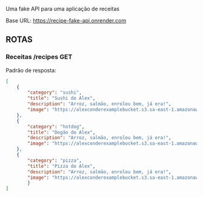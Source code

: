 Uma fake API para uma aplicação de receitas

Base URL: https://recipe-fake-api.onrender.com

## ROTAS

### Receitas /recipes GET

Padrão de resposta:

```json
[
    {
        "category": "sushi",
        "title": "Sushi do Alex",
        "description": "Arroz, salmão, enrolou bem, já era!",
        "image": "https://alexconderexamplebucket.s3.sa-east-1.amazonaws.com/e10c2d8e673249bc4a4d708a1ebf45a7"
    },
    {
        "category": "hotdog",
        "title": "Dogão do Alex",
        "description": "Arroz, salmão, enrolou bem, já era!",
        "image": "https://alexconderexamplebucket.s3.sa-east-1.amazonaws.com/db612ea3f827c3af893224512335b9e2"
    },
    {
        "category": "pizza",
        "title": "Pizza do Alex",
        "description": "Arroz, salmão, enrolou bem, já era!",
        "image": "https://alexconderexamplebucket.s3.sa-east-1.amazonaws.com/08ddb62954942371563c8b8a02e6359c"
        }
]
```
